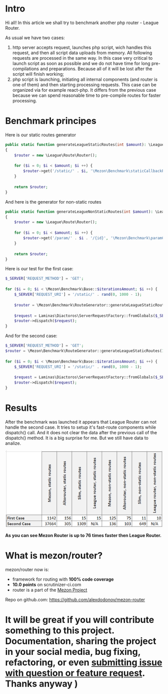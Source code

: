# Intro

Hi all! In this article we shall try to benchmark another php router - League Router.

As usual we have two cases:

1. http server accepts request, launches php script, wich handles this request, and then all script data uploads from memory. All following requests are processed in the same way. In this case very critical to launch script as soon as possible and we do not have time for long pre-compilations and preparations. Because all of it will be lost after the script will finish working;
2. php script is launching, initiating all internal components (and router is one of them) and then starting processing requests. This case can be organized via for example react-php. It differs from the previous case because we can spend reasonable time to pre-compile routes for faster processing.

# Benchmark principes

Here is our static routes generator

```php
public static function generateLeagueStaticRoutes(int $amount): \League\Route\Router
{
    $router = new \League\Route\Router();

    for ($i = 0; $i < $amount; $i ++) {
        $router->get('/static/' . $i, '\Mezon\Benchmark\staticCallbackPsr7Response');
    }

    return $router;
}
```

And here is the generator for non-static routes

```php
public static function generateLeagueNonStaticRoutes(int $amount): \League\Route\Router
{
    $router = new \League\Route\Router();

    for ($i = 0; $i < $amount; $i ++) {
        $router->get('/param/' . $i . '/{id}', '\Mezon\Benchmark\paramCallbackPsr7Response');
    }

    return $router;
}
```

Here is our test for the first case:

```php
$_SERVER['REQUEST_METHOD'] = 'GET';

for ($i = 0; $i < \Mezon\Benchmark\Base::$iterationsAmount; $i ++) {
    $_SERVER['REQUEST_URI'] = '/static/' . rand(0, 1000 - 1);

    $router = \Mezon\Benchmark\RouteGenerator::generateLeagueStaticRoutes(1000);

    $request = Laminas\Diactoros\ServerRequestFactory::fromGlobals($_SERVER, $_GET, $_POST, $_COOKIE, $_FILES);
    $router->dispatch($request);
}
```

And for the second case:

```php
$_SERVER['REQUEST_METHOD'] = 'GET';
$router = \Mezon\Benchmark\RouteGenerator::generateLeagueStaticRoutes(1000);

for ($i = 0; $i < \Mezon\Benchmark\Base::$iterationsAmount; $i ++) {
    $_SERVER['REQUEST_URI'] = '/static/' . rand(0, 1000 - 1);
    
    $request = Laminas\Diactoros\ServerRequestFactory::fromGlobals($_SERVER, $_GET, $_POST, $_COOKIE, $_FILES);
    $router->dispatch($request);
}
```

# Results

After the benchmark was launched it appears that League Router can not handle the second case. It tries to setup it's fast-route components while dispatch() call. And it does not clear the data after the previous call of the dispatch() method. It is a big surprise for me. But we still have data to analize. 

![table](./images/table-league.png)

**As you can see Mezon Router is up to 76 times faster then League Router.**

# What is mezon/router?

mezon/router now is:

- framework for routing with **100% code coverage**
- **10.0 points** on scrutinizer-ci.com
- router is a part of the [Mezon Project](https://github.com/alexdodonov/mezon)

Repo on github.com: https://github.com/alexdodonov/mezon-router

# It will be great if you will contribute something to this project. Documentation, sharing the project in your social media, bug fixing, refactoring, or even **[submitting issue with question or feature request](https://github.com/alexdodonov/mezon-router/issues)**. Thanks anyway )